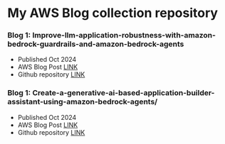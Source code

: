 # My AWS Blog collection repository

### Blog 1: Improve-llm-application-robustness-with-amazon-bedrock-guardrails-and-amazon-bedrock-agents

- Published Oct 2024  
- AWS Blog Post [LINK](https://aws.amazon.com/blogs/machine-learning/improve-llm-application-robustness-with-amazon-bedrock-guardrails-and-amazon-bedrock-agents/)
- Github repository [LINK](https://github.com/aws-samples/using-bedrock-guardrails-with-bedrock-agents-to-improve-adversarial-robustness)

### Blog 1: Create-a-generative-ai-based-application-builder-assistant-using-amazon-bedrock-agents/

- Published Oct 2024  
- AWS Blog Post [LINK](https://aws.amazon.com/blogs/machine-learning/create-a-generative-ai-based-application-builder-assistant-using-amazon-bedrock-agents/)
- Github repository [LINK]([https://github.com/aws-samples/using-bedrock-guardrails-with-bedrock-agents-to-improve-adversarial-robustness](https://github.com/aws-samples/application-builder-assistant-using-bedrock-agents-and-multiple-knowledge-bases/tree/main))
